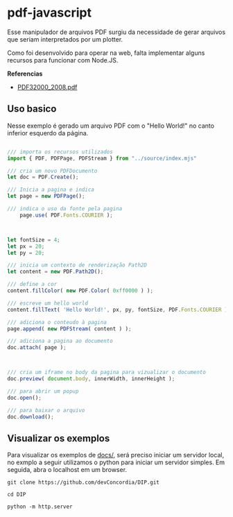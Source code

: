 # pdf-javascript

Esse manipulador de arquivos PDF surgiu da necessidade de gerar arquivos que seriam interpretados por um plotter.

Como foi desenvolvido para operar na web, falta implementar alguns recursos para funcionar com Node.JS.

**Referencias**
- [PDF32000_2008.pdf](https://opensource.adobe.com/dc-acrobat-sdk-docs/pdfstandards/PDF32000_2008.pdf)


## Uso basico

Nesse exemplo é gerado um arquivo PDF com o "Hello World!" no canto inferior esquerdo da página.

```javascript

/// importa os recursos utilizados
import { PDF, PDFPage, PDFStream } from "../source/index.mjs"

/// cria um novo PDFDocumento
let doc = PDF.Create();

/// Inicia a pagina e indica
let page = new PDFPage();

/// indica o uso da fonte pela pagina
    page.use( PDF.Fonts.COURIER );



let fontSize = 4;
let px = 20;
let py = 20;

/// inicia um contexto de renderização Path2D
let content = new PDF.Path2D();

/// define a cor
content.fillColor( new PDF.Color( 0xff0000 ) );

/// escreve um hello world
content.fillText( 'Hello World!', px, py, fontSize, PDF.Fonts.COURIER );

/// adiciona o conteudo à pagina
page.append( new PDFStream( content ) );

/// adiciona a pagina ao documento
doc.attach( page );



/// cria um iframe no body da pagina para vizualizar o documento
doc.preview( document.body, innerWidth, innerHeight );

/// para abrir um popup
doc.open();

/// para baixar o arquivo
doc.download();

```

## Visualizar os exemplos

Para visualizar os exemplos de [docs/](docs/), será preciso iniciar um servidor local, no exmplo a seguir utilizamos o python para iniciar um servidor simples.
Em seguida, abra o localhost em um browser.

```
git clone https://github.com/devConcordia/DIP.git

cd DIP

python -m http.server
```

